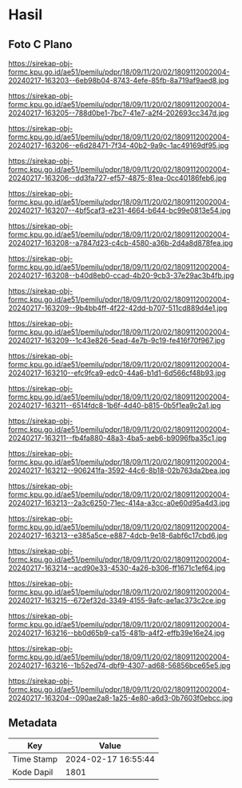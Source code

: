 # Hasil

## Foto C Plano

https://sirekap-obj-formc.kpu.go.id/ae51/pemilu/pdpr/18/09/11/20/02/1809112002004-20240217-163203--6eb98b04-8743-4efe-85fb-8a719af9aed8.jpg

https://sirekap-obj-formc.kpu.go.id/ae51/pemilu/pdpr/18/09/11/20/02/1809112002004-20240217-163205--788d0be1-7bc7-41e7-a2f4-202693cc347d.jpg

https://sirekap-obj-formc.kpu.go.id/ae51/pemilu/pdpr/18/09/11/20/02/1809112002004-20240217-163206--e6d28471-7f34-40b2-9a9c-1ac49169df95.jpg

https://sirekap-obj-formc.kpu.go.id/ae51/pemilu/pdpr/18/09/11/20/02/1809112002004-20240217-163206--dd3fa727-ef57-4875-81ea-0cc40186feb6.jpg

https://sirekap-obj-formc.kpu.go.id/ae51/pemilu/pdpr/18/09/11/20/02/1809112002004-20240217-163207--4bf5caf3-e231-4664-b644-bc99e0813e54.jpg

https://sirekap-obj-formc.kpu.go.id/ae51/pemilu/pdpr/18/09/11/20/02/1809112002004-20240217-163208--a7847d23-c4cb-4580-a36b-2d4a8d878fea.jpg

https://sirekap-obj-formc.kpu.go.id/ae51/pemilu/pdpr/18/09/11/20/02/1809112002004-20240217-163208--b40d8eb0-ccad-4b20-9cb3-37e29ac3b4fb.jpg

https://sirekap-obj-formc.kpu.go.id/ae51/pemilu/pdpr/18/09/11/20/02/1809112002004-20240217-163209--9b4bb4ff-4f22-42dd-b707-511cd889d4e1.jpg

https://sirekap-obj-formc.kpu.go.id/ae51/pemilu/pdpr/18/09/11/20/02/1809112002004-20240217-163209--1c43e826-5ead-4e7b-9c19-fe416f70f967.jpg

https://sirekap-obj-formc.kpu.go.id/ae51/pemilu/pdpr/18/09/11/20/02/1809112002004-20240217-163210--efc9fca9-edc0-44a6-b1d1-6d566cf48b93.jpg

https://sirekap-obj-formc.kpu.go.id/ae51/pemilu/pdpr/18/09/11/20/02/1809112002004-20240217-163211--6514fdc8-1b6f-4d40-b815-0b5f1ea9c2a1.jpg

https://sirekap-obj-formc.kpu.go.id/ae51/pemilu/pdpr/18/09/11/20/02/1809112002004-20240217-163211--fb4fa880-48a3-4ba5-aeb6-b9096fba35c1.jpg

https://sirekap-obj-formc.kpu.go.id/ae51/pemilu/pdpr/18/09/11/20/02/1809112002004-20240217-163212--906241fa-3592-44c6-8b18-02b763da2bea.jpg

https://sirekap-obj-formc.kpu.go.id/ae51/pemilu/pdpr/18/09/11/20/02/1809112002004-20240217-163213--2a3c6250-71ec-414a-a3cc-a0e60d95a4d3.jpg

https://sirekap-obj-formc.kpu.go.id/ae51/pemilu/pdpr/18/09/11/20/02/1809112002004-20240217-163213--e385a5ce-e887-4dcb-9e18-6abf6c17cbd6.jpg

https://sirekap-obj-formc.kpu.go.id/ae51/pemilu/pdpr/18/09/11/20/02/1809112002004-20240217-163214--acd90e33-4530-4a26-b306-ff1671c1ef64.jpg

https://sirekap-obj-formc.kpu.go.id/ae51/pemilu/pdpr/18/09/11/20/02/1809112002004-20240217-163215--672ef32d-3349-4155-9afc-ae1ac373c2ce.jpg

https://sirekap-obj-formc.kpu.go.id/ae51/pemilu/pdpr/18/09/11/20/02/1809112002004-20240217-163216--bb0d65b9-ca15-481b-a4f2-effb39e16e24.jpg

https://sirekap-obj-formc.kpu.go.id/ae51/pemilu/pdpr/18/09/11/20/02/1809112002004-20240217-163216--1b52ed74-dbf9-4307-ad68-56856bce65e5.jpg

https://sirekap-obj-formc.kpu.go.id/ae51/pemilu/pdpr/18/09/11/20/02/1809112002004-20240217-163204--090ae2a8-1a25-4e80-a6d3-0b7603f0ebcc.jpg


## Metadata

| Key        | Value               |
| ---------- | ------------------- |
| Time Stamp | 2024-02-17 16:55:44 |
| Kode Dapil | 1801                |



